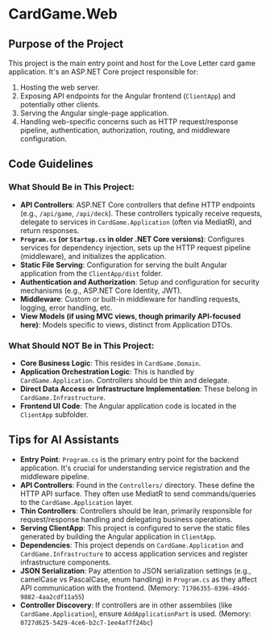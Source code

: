 # CardGame.Web

## Purpose of the Project

This project is the main entry point and host for the Love Letter card game application. It's an ASP.NET Core project responsible for:
1.  Hosting the web server.
2.  Exposing API endpoints for the Angular frontend (`ClientApp`) and potentially other clients.
3.  Serving the Angular single-page application.
4.  Handling web-specific concerns such as HTTP request/response pipeline, authentication, authorization, routing, and middleware configuration.

## Code Guidelines

### What Should Be in This Project:
*   **API Controllers**: ASP.NET Core controllers that define HTTP endpoints (e.g., `/api/game`, `/api/deck`). These controllers typically receive requests, delegate to services in `CardGame.Application` (often via MediatR), and return responses.
*   **`Program.cs` (or `Startup.cs` in older .NET Core versions)**: Configures services for dependency injection, sets up the HTTP request pipeline (middleware), and initializes the application.
*   **Static File Serving**: Configuration for serving the built Angular application from the `ClientApp/dist` folder.
*   **Authentication and Authorization**: Setup and configuration for security mechanisms (e.g., ASP.NET Core Identity, JWT).
*   **Middleware**: Custom or built-in middleware for handling requests, logging, error handling, etc.
*   **View Models (if using MVC views, though primarily API-focused here)**: Models specific to views, distinct from Application DTOs.

### What Should NOT Be in This Project:
*   **Core Business Logic**: This resides in `CardGame.Domain`.
*   **Application Orchestration Logic**: This is handled by `CardGame.Application`. Controllers should be thin and delegate.
*   **Direct Data Access or Infrastructure Implementation**: These belong in `CardGame.Infrastructure`.
*   **Frontend UI Code**: The Angular application code is located in the `ClientApp` subfolder.

## Tips for AI Assistants

*   **Entry Point**: `Program.cs` is the primary entry point for the backend application. It's crucial for understanding service registration and the middleware pipeline.
*   **API Controllers**: Found in the `Controllers/` directory. These define the HTTP API surface. They often use MediatR to send commands/queries to the `CardGame.Application` layer.
*   **Thin Controllers**: Controllers should be lean, primarily responsible for request/response handling and delegating business operations.
*   **Serving ClientApp**: This project is configured to serve the static files generated by building the Angular application in `ClientApp`.
*   **Dependencies**: This project depends on `CardGame.Application` and `CardGame.Infrastructure` to access application services and register infrastructure components.
*   **JSON Serialization**: Pay attention to JSON serialization settings (e.g., camelCase vs PascalCase, enum handling) in `Program.cs` as they affect API communication with the frontend. (Memory: `71706355-0396-49dd-9882-4aa2cdf11a55`)
*   **Controller Discovery**: If controllers are in other assemblies (like `CardGame.Application`), ensure `AddApplicationPart` is used. (Memory: `0727d625-5429-4ce6-b2c7-1ee4af7f24bc`)
